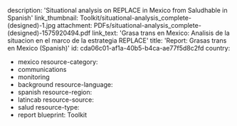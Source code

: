 description: 'Situational analysis on REPLACE in Mexico from Saludhable in Spanish'
link_thumbnail: Toolkit/situational-analysis_complete-(designed)-1.jpg
attachment: PDFs/situational-analysis_complete-(designed)-1575920494.pdf
link_text: 'Grasa trans en Mexico: Analisis de la situacion en el marco de la estrategia REPLACE'
title: 'Report: Grasas trans en Mexico (Spanish)'
id: cda06c01-af1a-40b5-b4ca-ae77f5d8c2fd
country:
  - mexico
resource-category:
  - communications
  - monitoring
  - background
resource-language:
  - spanish
resource-region:
  - latincab
resource-source:
  - salud
resource-type:
  - report
blueprint: Toolkit
